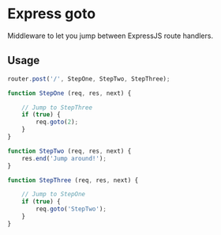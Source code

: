 # Express goto
Middleware to let you jump between ExpressJS route handlers.

## Usage
```js
router.post('/', StepOne, StepTwo, StepThree);

function StepOne (req, res, next) {

    // Jump to StepThree
    if (true) {
        req.goto(2);
    }
}

function StepTwo (req, res, next) {
    res.end('Jump around!');
}

function StepThree (req, res, next) {

    // Jump to StepOne
    if (true) {
        req.goto('StepTwo');
    }
}
```
